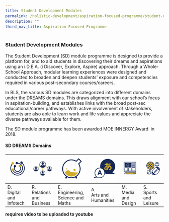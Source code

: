 ```yaml
---
title: Student Development Modules
permalink: /holistic-development/aspiration-focused-programme/student-development-modules/
description: ""
third_nav_title: Aspiration Focused Programme
---
```

### **Student Development Modules**
The Student Development (SD) module programme is designed to provide a platform for, and to aid students in discovering their dreams and aspirations using an i.D.E.A. (i Discover, Explore, Aspire) approach. Through a Whole-School Approach, modular learning experiences were designed and conducted to broaden and deepen students’ exposure and competencies required in various post-secondary courses/careers.

In BLS, the various SD modules are categorized into different domains under the DREAMS domains. This draws alignment with our school’s focus in aspiration-building, and establishes links with the broad post-sec educational/career pathways. With active involvement of stakeholders, students are also able to learn work and life values and appreciate the diverse pathways available for them.

The SD module programme has been awarded MOE INNERGY Award  in 2018.

#### **SD DREAMS Domains**

| ![](/images/sdm1.png) | ![](/images/sdm2.png) | ![](/images/sdm3.png) | ![](/images/sdm4.png) | ![](/images/sdm5.png) | ![](/images/sdm6.png) |
|---|---|---|---|---|---|
| D.<br>Digital and Infotech | R.<br>Relations and Business | E.<br>Engineering, Science and Maths | A.<br>Arts and Humanities | M.<br>Media and Design | S.<br>Sports and Leisure |

**requires video to be uploaded to youtube**